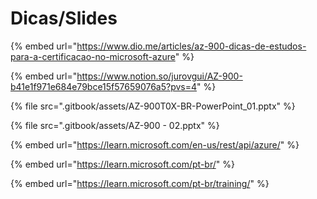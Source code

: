 # Dicas/Slides

{% embed url="https://www.dio.me/articles/az-900-dicas-de-estudos-para-a-certificacao-no-microsoft-azure" %}

{% embed url="https://www.notion.so/jurovgui/AZ-900-b41e1f971e684e79bce15f57659076a5?pvs=4" %}

{% file src=".gitbook/assets/AZ-900T0X-BR-PowerPoint_01.pptx" %}

{% file src=".gitbook/assets/AZ-900 - 02.pptx" %}

{% embed url="https://learn.microsoft.com/en-us/rest/api/azure/" %}

{% embed url="https://learn.microsoft.com/pt-br/" %}

{% embed url="https://learn.microsoft.com/pt-br/training/" %}
